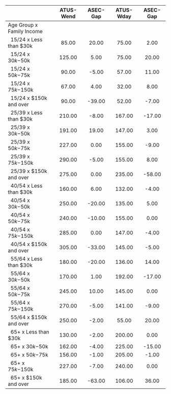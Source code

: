 
|                      |    ATUS-Wend |     ASEC-Gap |    ATUS-Wday |     ASEC-Gap |
| -------------------- | :----------: | :----------: | :----------: | :----------: |
| Age Group x Family Income |              |              |              |              |
| &nbsp;&nbsp;15/24 x Less than $30k |        85.00 |        20.00 |        75.00 |         2.00 |
| &nbsp;&nbsp;15/24 x $30k-$50k |       125.00 |         5.00 |        75.00 |        20.00 |
| &nbsp;&nbsp;15/24 x $50k-$75k |        90.00 |        -5.00 |        57.00 |        11.00 |
| &nbsp;&nbsp;15/24 x $75k-$150k |        67.00 |         4.00 |        32.00 |         8.00 |
| &nbsp;&nbsp;15/24 x $150k and over |        90.00 |       -39.00 |        52.00 |        -7.00 |
| &nbsp;&nbsp;25/39 x Less than $30k |       210.00 |        -8.00 |       167.00 |       -17.00 |
| &nbsp;&nbsp;25/39 x $30k-$50k |       191.00 |        19.00 |       147.00 |         3.00 |
| &nbsp;&nbsp;25/39 x $50k-$75k |       227.00 |         0.00 |       155.00 |        -9.00 |
| &nbsp;&nbsp;25/39 x $75k-$150k |       290.00 |        -5.00 |       155.00 |         8.00 |
| &nbsp;&nbsp;25/39 x $150k and over |       275.00 |         0.00 |       235.00 |       -58.00 |
| &nbsp;&nbsp;40/54 x Less than $30k |       160.00 |         6.00 |       132.00 |        -4.00 |
| &nbsp;&nbsp;40/54 x $30k-$50k |       250.00 |       -20.00 |       135.00 |         5.00 |
| &nbsp;&nbsp;40/54 x $50k-$75k |       240.00 |       -10.00 |       155.00 |         0.00 |
| &nbsp;&nbsp;40/54 x $75k-$150k |       285.00 |         0.00 |       147.00 |        -4.00 |
| &nbsp;&nbsp;40/54 x $150k and over |       305.00 |       -33.00 |       145.00 |        -5.00 |
| &nbsp;&nbsp;55/64 x Less than $30k |       180.00 |       -20.00 |       136.00 |        14.00 |
| &nbsp;&nbsp;55/64 x $30k-$50k |       170.00 |         1.00 |       192.00 |       -17.00 |
| &nbsp;&nbsp;55/64 x $50k-$75k |       245.00 |        10.00 |       145.00 |         0.00 |
| &nbsp;&nbsp;55/64 x $75k-$150k |       270.00 |        -5.00 |       141.00 |        -9.00 |
| &nbsp;&nbsp;55/64 x $150k and over |       250.00 |        -2.00 |        55.00 |        20.00 |
| &nbsp;&nbsp;65+ x Less than $30k |       130.00 |        -2.00 |       200.00 |         0.00 |
| &nbsp;&nbsp;65+ x $30k-$50k |       162.00 |        -4.00 |       225.00 |       -15.00 |
| &nbsp;&nbsp;65+ x $50k-$75k |       156.00 |        -1.00 |       205.00 |        -1.00 |
| &nbsp;&nbsp;65+ x $75k-$150k |       227.00 |        -7.00 |       240.00 |         0.00 |
| &nbsp;&nbsp;65+ x $150k and over |       185.00 |       -63.00 |       106.00 |        36.00 |

